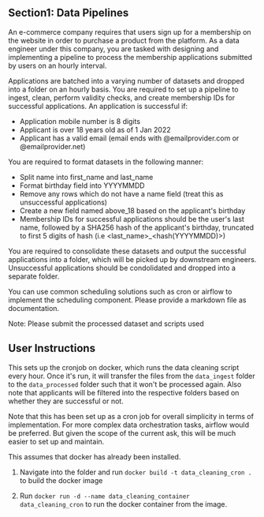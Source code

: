 ## Section1: Data Pipelines
An e-commerce company requires that users sign up for a membership on the website in order to purchase a product from the platform. As a data engineer under this company, you are tasked with designing and implementing a pipeline to process the membership applications submitted by users on an hourly interval.

Applications are batched into a varying number of datasets and dropped into a folder on an hourly basis. You are required to set up a pipeline to ingest, clean, perform validity checks, and create membership IDs for successful applications. An application is successful if:

- Application mobile number is 8 digits
- Applicant is over 18 years old as of 1 Jan 2022
- Applicant has a valid email (email ends with @emailprovider.com or @emailprovider.net)

You are required to format datasets in the following manner:

- Split name into first_name and last_name
- Format birthday field into YYYYMMDD
- Remove any rows which do not have a name field (treat this as unsuccessful applications)
- Create a new field named above_18 based on the applicant's birthday
- Membership IDs for successful applications should be the user's last name, followed by a SHA256 hash of the applicant's birthday, truncated to first 5 digits of hash (i.e <last_name>_<hash(YYYYMMDD)>)

You are required to consolidate these datasets and output the successful applications into a folder, which will be picked up by downstream engineers. Unsuccessful applications should be condolidated and dropped into a separate folder.

You can use common scheduling solutions such as cron or airflow to implement the scheduling component. Please provide a markdown file as documentation.

Note: Please submit the processed dataset and scripts used

## User Instructions
This sets up the cronjob on docker, which runs the data cleaning script every hour. Once it's run, it will transfer the files from the `data_ingest` folder to the `data_processed` folder such that it won't be processed again. Also note that applicants will be filtered into the respective folders based on whether they are successful or not.

Note that this has been set up as a cron job for overall simplicity in terms of implementation. For more complex data orchestration tasks, airflow would be preferred. But given the scope of the current ask, this will be much easier to set up and maintain.

This assumes that docker has already been installed.

1. Navigate into the folder and run `docker build -t data_cleaning_cron .` to build the docker image

2. Run `docker run -d --name data_cleaning_container data_cleaning_cron` to run the docker container from the image.

